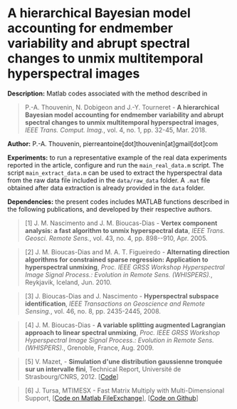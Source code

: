 # A hierarchical Bayesian model accounting for endmember variability and abrupt spectral changes to unmix multitemporal hyperspectral images

**Description:** Matlab codes associated with the method described in 

>P.-A. Thouvenin, N. Dobigeon and J.-Y. Tourneret - <strong>A hierarchical Bayesian model accounting for endmember variability and abrupt spectral changes to unmix multitemporal hyperspectral images</strong>, <em>IEEE Trans. Comput. Imag.</em>, vol. 4, no. 1, pp. 32-45, Mar. 2018.

**Author:** P.-A. Thouvenin, pierreantoine[dot]thouvenin[at]gmail[dot]com

**Experiments:** to run a representative example of the real data experiments reported in the article, configure and run the `main_real_data.m` script. The script `main_extract_data.m` can be used to extract the hyperspectral data from the raw data file included in the `data/raw_data` folder. A `.mat` file obtained after data extraction is already provided in the `data` folder.

**Dependencies:** the present codes includes MATLAB functions described in the following publications, and developed by their respective authors.

> [1] J. M. Nascimento and J. M. Bioucas-Dias - <strong>Vertex component analysis: a fast algorithm to unmix hyperspectral data</strong>, <em>IEEE Trans. Geosci. Remote Sens.</em>, vol. 43, no. 4, pp. 898--910, Apr. 2005.

> [2] J. M. Bioucas-Dias and M. A. T. Figueiredo - <strong>Alternating direction algorithms for constrained sparse regression: Application to hyperspectral unmixing</strong>, <em>Proc. IEEE GRSS Workshop Hyperspectral Image Signal Process.: Evolution in Remote Sens. (WHISPERS).</em>, Reykjavik, Iceland, Jun. 2010.

> [3] J. Bioucas-Dias and J. Nascimento - <strong>Hyperspectral subspace identification</strong>, <em>IEEE Transactions on Geoscience and Remote Sensing.</em>, vol. 46, no. 8, pp. 2435-2445, 2008.

> [4] J. M. Bioucas-Dias - <strong>A variable splitting augmented Lagrangian approach to linear spectral unmixing</strong>, <em>Proc. IEEE GRSS Workshop Hyperspectral Image Signal Process.: Evolution in Remote Sens. (WHISPERS).</em>, Grenoble, France, Aug. 2009.

> [5] V. Mazet, - <strong>Simulation d'une distribution gaussienne tronquée sur un intervalle fini</strong>, Technical Report, Université de Strasbourg/CNRS, 2012. [<a href="http://miv.u-strasbg.fr/mazet/rtnorm/">Code</a>]

> [6] J. Tursa, MTIMESX - Fast Matrix Multiply with Multi-Dimensional Support, [<a href="https://www.mathworks.com/matlabcentral/fileexchange/25977-mtimesx-fast-matrix-multiply-with-multi-dimensional-support">Code on Matlab FileExchange</a>], [<a href="https://github.com/cybertk/mtimesx">Code on Github</a>]
